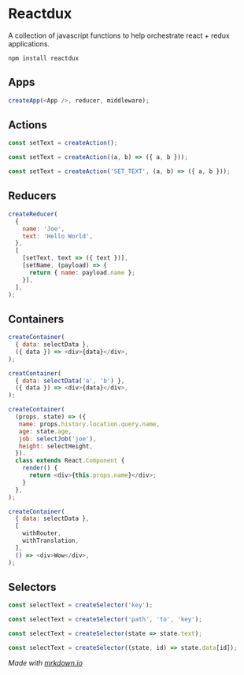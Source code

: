 # Reactdux

A collection of javascript functions to help orchestrate react + redux applications.

```
npm install reactdux
```



## Apps

```js
createApp(<App />, reducer, middleware);
```

## Actions

```js
const setText = createAction();
```
```js
const setText = createAction((a, b) => ({ a, b }));
```
```js
const setText = createAction('SET_TEXT', (a, b) => ({ a, b }));
```

## Reducers

```js
createReducer(
  {
    name: 'Joe',
    text: 'Hello World',
  },
  [
    [setText, text => ({ text })],
    [setName, (payload) => {
      return { name: payload.name };
    }],
  ],
);
```

## Containers

```js
createContainer(
  { data: selectData },
  ({ data }) => <div>{data}</div>,
);
```
```js
creatContainer(
  { data: selectData('a', 'b') },
  ({ data }) => <div>{data}</div>,
);
```
```js
createContainer(
  (props, state) => ({
   name: props.history.location.query.name,
   age: state.age,
   job: selectJob('joe'),
   height: selectHeight,
  }).
  class extends React.Component {
    render() {
      return <div>{this.props.name}</div>;
    }
  },
);
```
```js
createContainer(
  { data: selectData },
  [
    withRouter,
    withTranslation,
  ],
  () => <div>Wow</div>,
);
```

## Selectors

```js
const selectText = createSelector('key');
```
```js
const selectText = createSelector('path', 'to', 'key');
```
```js
const selectText = createSelector(state => state.text);
```
```js
const selectText = createSelector((state, id) => state.data[id]);
```



*Made with [mrkdown.io](http://mrkdown.io)*
